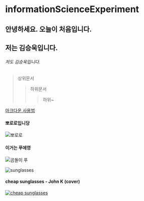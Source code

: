# informationScienceExperiment

## 안녕하세요. 오늘이 처음입니다.
## 저는 김승욱입니다.
###### 저도 김승욱입니다.

> 상위문서
>	> 하위문서
>	>	> 하위~

[마크다운 사용법](https://gist.github.com/ihoneymon/652be052a0727ad59601)

#### 뽀로로입니당

![뽀로로](https://user-images.githubusercontent.com/80079693/110878852-4fbddd80-831f-11eb-9ab5-c607e4497536.jpg)

#### 이거는 푸에영

![곰돌이 푸](https://github.com/gguggu5396/informationScienceExperiment/blob/main/%ED%91%B8%ED%91%B8%ED%91%B8.jpg)

![sunglasses](https://lh3.googleusercontent.com/proxy/8ZXijzJB_jxsOuP9V21_7w0Vkh_1du2EmdORShsJEWO3qrxIpyNZuK13Fr3Dx_lwHn19qIt8OndvZ29GR3XpR_LrtmPMv2IiNhqoE4FrH5nssC6ePGEbCYXjQTPwylc)



#### cheap sunglasses - John K (cover)

[![cheap sunglasses](https://i.ytimg.com/vi/9vI-DTRs76I/hqdefault.jpg)](https://youtu.be/9vI-DTRs76I)
